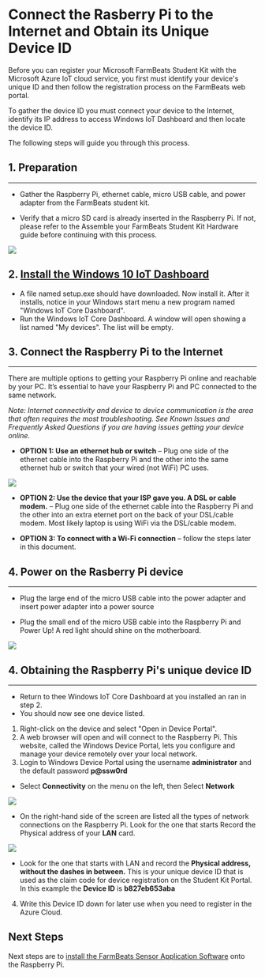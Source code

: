 Connect the Rasberry Pi to the Internet and Obtain its Unique Device ID
=============================

Before you can register your Microsoft FarmBeats Student Kit with the Microsoft Azure IoT cloud service, you first must identify your
device's unique ID and then follow the registration process on the FarmBeats web
portal.

To gather the device ID you must connect your device to the Internet, identify
its IP address to access Windows IoT Dashboard and then locate the device ID.

The following steps will guide you through this process.

## 1. Preparation
-----------

-   Gather the Raspberry Pi, ethernet cable, micro USB cable, and power adapter
    from the FarmBeats student kit.

-   Verify that a micro SD card is already inserted in the Raspberry Pi. If not,
    please refer to the Assemble your FarmBeats Student Kit Hardware guide
    before continuing with this process.

![](media/c610a04f4848eca9a1f43db8e611cc4a.png)

## 2. [Install the Windows 10 IoT Dashboard](http://go.microsoft.com/fwlink/?LinkID=708576)

- A file named setup.exe should have downloaded. Now install it. After it installs, notice in your Windows start menu a new program named "Windows IoT Core Dashboard".
- Run the Windows IoT Core Dashboard. A window will open showing a list named "My devices". The list will be empty.
 
## 3. Connect the Raspberry Pi to the Internet
--------------------------

There are multiple options to getting your Raspberry Pi online and reachable by
your PC. It’s essential to have your Raspberry Pi and PC connected to the same
network.

*Note: Internet connectivity and device to device communication is the area that
often requires the most troubleshooting. See Known Issues and Frequently Asked
Questions if you are having issues getting your device online.*

-   **OPTION 1: Use an ethernet hub or switch** – Plug one side of the ethernet cable into
    the Raspberry Pi and the other into the same ethernet hub or switch that
    your wired (not WiFi) PC uses. 

![](media/75e575255504adca7f94b162988289f7.png)

-   **OPTION 2: Use the device that your ISP gave you. A DSL or cable modem.** – Plug one side of the ethernet cable into
    the Raspberry Pi and the other into an extra eternet port on the back of your DSL/cable modem. Most likely laptop is using WiFi via the DSL/cable modem. 

-   **OPTION 3: To connect with a Wi-Fi connection** – follow the steps later in this
    document.


## 4. Power on the Rasberry Pi device
--------------------

-   Plug the large end of the micro USB cable into the power adapter and insert
    power adapter into a power source

-   Plug the small end of the micro USB cable into the Raspberry Pi and Power
    Up! A red light should shine on the motherboard.

![](media/d21ffa84ab8122ea6453101970a803a3.png)

## 4. Obtaining the Raspberry Pi's unique device ID
--------------------
- Return to thee Windows IoT Core Dashboard at you installed an ran in step 2. 
- You should now see one device listed.

1. Right-click on the device and select "Open in Device Portal".
2. A web browser will open and will connect to the Raspberry Pi. This website, called the Windows Device
    Portal, lets you configure and manage your device remotely over your local
    network.
3. Login to Windows Device Portal using the username **administrator** and the
    default password
    **p\@ssw0rd**

-   Select **Connectivity** on the menu on the left, then Select **Network**

![](media/ff0b13a743e48640294ac95382bded13.png)

-   On the right-hand side of the screen are listed all the types of network
    connections on the Raspberry Pi. Look for the one that starts Record the
    Physical address of your **LAN** card.

![](media/8ab91e1fd79ce95e31b7d0c8f64f4b1e.png)

-   Look for the one that starts with LAN and record the **Physical address,
    without the dashes in between.** This is your unique device ID that is used
    as the claim code for device registration on the Student Kit Portal. In this
    example the **Device ID** is **b827eb653aba**

4. Write this Device ID down for later use when you need to register in the Azure Cloud.


Next Steps
----------

Next steps are to [install the FarmBeats Sensor Application Software](https://github.com/richstep/studentkit/blob/master/Indoor-m1/1d_Install_the_FarmBeats_Sensor_Application_Software.md) onto the
Raspberry Pi.
